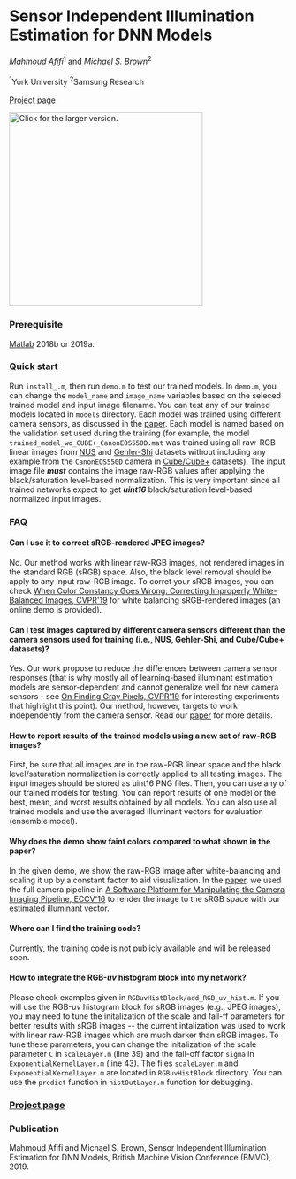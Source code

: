 # Sensor Independent Illumination Estimation for DNN Models
*[Mahmoud Afifi](https://sites.google.com/view/mafifi)*<sup>1</sup> and *[Michael S. Brown](http://www.cse.yorku.ca/~mbrown/)*<sup>2</sup>
<br></br><sup>1</sup>York University  <sup>2</sup>Samsung Research
<br></br>[Project page](http://cvil.eecs.yorku.ca/projects/public_html/siie/index.html)

<img src="https://drive.google.com/uc?export=view&id=1wwu-vpAl1mh8qcXqvhTpJHGlxuaam-Me" style="width: 350px; max-width: 100%; height: auto" title="Click for the larger version." />


### Prerequisite
[Matlab](https://www.mathworks.com/downloads/) 2018b or 2019a.

### Quick start
Run `install_.m`, then run `demo.m` to test our trained models. In `demo.m`, you can change the `model_name` and `image_name` variables based on the seleced trained model and input image filename. You can test any of our trained models located in `models` directory. Each model was trained using different camera sensors, as discussed in the [paper](http://cvil.eecs.yorku.ca/projects/public_html/siie/files/SIIE.pdf). Each model is named based on the validation set used during the training (for example, the model `trained_model_wo_CUBE+_CanonEOS550D.mat` was trained using all raw-RGB linear images from <a href="https://cvil.eecs.yorku.ca/projects/public_html/illuminant/illuminant.html">NUS</a> and <a href="https://www.cs.sfu.ca/~colour/data/shi_gehler/">Gehler-Shi</a> datasets without including any example from the `CanonEOS550D` camera in <a href="https://ipg.fer.hr/ipg/resources/color_constancy">Cube/Cube+</a> datasets). The input image file <b><i>must</i></b> contains the image raw-RGB values after applying the black/saturation level-based normalization. This is very important since all trained networks expect to get <b><i>uint16</i></b> black/saturation level-based normalized input images.

### FAQ
#### Can I use it to correct sRGB-rendered JPEG images?
No. Our method works with linear raw-RGB images, not rendered images in the standard RGB (sRGB) space. Also, the black level removal should be apply to any input raw-RGB image. To corret your sRGB images, you can check <a href="https://cvil.eecs.yorku.ca/projects/public_html/sRGB_WB_correction/index.html">When Color Constancy Goes Wrong: 
Correcting Improperly White-Balanced Images, CVPR'19</a> for white balancing sRGB-rendered images (an online demo is provided).</p>

#### Can I test images captured by different camera sensors different than the camera sensors used for training (i.e., NUS, Gehler-Shi, and Cube/Cube+ datasets)?
Yes. Our work propose to reduce the differences between camera sensor responses (that is why mostly all of learning-based illuminant estimation models are sensor-dependent and cannot generalize well for new camera sensors - see <a href="https://arxiv.org/pdf/1901.03198.pdf">On Finding Gray Pixels, CVPR'19</a> for interesting experiments that highlight this point). Our method, however, targets to work independently from the camera sensor. Read our [paper](http://cvil.eecs.yorku.ca/projects/public_html/siie/files/SIIE.pdf) for more details.

#### How to report results of the trained models using a new set of raw-RGB images?
First, be sure that all images are in the raw-RGB linear space and the black level/saturation normalization is correctly applied to all testing images. The input images should be stored as uint16 PNG files. Then, you can use any of our trained models for testing. You can report results of one model or the best, mean, and worst results obtained by all models. You can also use all trained models and use the averaged illuminant vectors for evaluation (ensemble model).

#### Why does the demo show faint colors compared to what shown in the paper?
In the given demo, we show the raw-RGB image after white-balancing and scaling it up by a constant factor to aid visualization. In the [paper](http://cvil.eecs.yorku.ca/projects/public_html/siie/files/SIIE.pdf), we used the full camera pipeline in <a href="https://karaimer.github.io/camera-pipeline/">A Software Platform for Manipulating the Camera Imaging Pipeline, ECCV'16</a> to render the image to the sRGB space with our estimated illuminant vector.

#### Where can I find the training code?
Currently, the training code is not publicly available and will be released soon.

#### How to integrate the RGB-*uv* histogram block into my network?
Please check examples given in `RGBuvHistBlock/add_RGB_uv_hist.m`. If you will use the RGB-*uv* histogram block for sRGB images (e.g., JPEG images), you may need to tune the initalization of the scale and fall-ff parameters for better results with sRGB images -- the current intalization was used to work with linear raw-RGB images which are much darker than sRGB images. To tune these parameters, you can change the initalization of the scale parameter `C` in `scaleLayer.m` (line 39) and the fall-off factor `sigma` in `ExponentialKernelLayer.m` (line 43). The files `scaleLayer.m` and `ExponentialKernelLayer.m` are located in `RGBuvHistBlock` directory. You can use the `predict` function in `histOutLayer.m` function for debugging.


### [Project page](http://cvil.eecs.yorku.ca/projects/public_html/siie/index.html)

### Publication
Mahmoud Afifi and Michael S. Brown, Sensor Independent Illumination Estimation for DNN Models, British Machine Vision Conference (BMVC), 2019.




